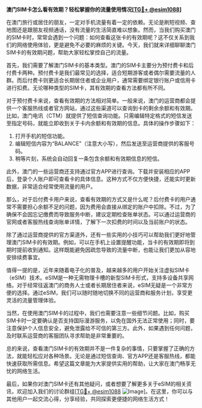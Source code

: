 **澳门SIM卡怎么看有效期？轻松掌握你的流量使用情况[[TG💪+ @esim1088](https://t.me/s/esim1088)]**

在澳门旅行或居住的朋友，一定对手机流量有着一定的依赖。无论是刷短视频、查地图还是跟朋友视频通话，没有流量的生活简直难以想象。然而，当我们购买澳门的SIM卡时，常常会遇到一个问题：如何查看这张卡的有效期呢？这不仅关系到我们的网络使用体验，更是避免不必要的麻烦的关键。今天，我们就来详细聊聊澳门SIM卡的有效期问题，帮助大家轻松掌控自己的流量。

首先，我们需要了解澳门SIM卡的基本类型。澳门的SIM卡主要分为预付费卡和后付费卡两种。预付费卡是我们最常见的选择，适合短期游客或者偶尔需要流量的人群。而后付费卡则更适合长期居住者或企业用户，通常需要绑定银行账户或信用卡进行扣费。无论哪种类型的SIM卡，其有效期的查看方法都有所不同。

对于预付费卡来说，查看有效期的方法相对简单。一般来说，澳门的运营商都会提供一个客服热线或者官方网站，通过这些渠道可以查询到卡的剩余余额和有效期。比如，澳门电讯（CTM）就提供了短信查询功能。只需编辑特定格式的短信发送至指定号码，就能立即收到关于卡内余额和有效期的信息。具体的操作步骤如下：

1. 打开手机的短信功能。
2. 编辑短信内容为“BALANCE”（注意大小写），然后发送至运营商提供的客服号码。
3. 稍等片刻，系统会自动回复一条包含余额和有效期信息的短信。

此外，澳门的一些运营商还支持通过官方APP进行查询。下载并安装相应的APP后，登录个人账户即可查看卡的具体信息。这种方式不仅方便快捷，还能实时更新数据，非常适合经常使用流量的用户。

那么，对于后付费卡用户来说，查看有效期的方式又是什么呢？后付费卡的用户通常不需要担心余额不足的问题，因为费用会直接从绑定的账户中扣除。不过，为了确保不会因忘记缴费而导致服务中断，建议定期检查账单状态。可以通过运营商的官网或者客服热线查询账单详情，了解下一次扣费的时间以及当前账户的状态。

除了通过运营商提供的官方渠道外，还有一些实用的小技巧可以帮助我们更好地管理澳门SIM卡的有效期。例如，可以在手机上设置提醒功能，当卡的有效期即将到期时提前收到通知。这样既能避免因疏忽导致的流量中断，也能让我们更加从容地安排续费事宜。

值得一提的是，近年来随着电子化的普及，越来越多的用户开始关注虚拟SIM卡（eSIM）技术。eSIM是一种无需物理卡槽的新型SIM卡形式，支持多设备共享网络。对于经常往返澳门的商务人士或者长期居住者来说，eSIM无疑是一个非常方便的选择。通过eSIM，我们可以随时随地切换不同的运营商和服务计划，享受更灵活的流量管理体验。

当然，在使用澳门SIM卡的过程中，我们也需要注意一些细节问题。比如，购买SIM卡时一定要确认是否支持国际漫游服务，以免在国外无法正常使用；同时，要注意保护个人信息安全，避免泄露给不可信的第三方。此外，如果遇到任何问题，及时联系运营商的客服团队寻求帮助是非常重要的。

总的来说，查看澳门SIM卡的有效期并不是一件复杂的事情，只要掌握了正确的方法，就能轻松应对各种场景。无论是通过短信查询、官方APP还是客服热线，都能快速获取所需信息。希望这篇文章能为大家提供实用的帮助，让大家在澳门畅享无忧的网络生活。

最后，如果你对澳门SIM卡还有其他疑问，或者想要了解更多关于eSIM的相关资讯，欢迎加入我们的讨论群组[[TG💪+ @esim1088](https://t.me/s/esim1088) ![Image](https://i.postimg.cc/4NQfJmqS/Snipaste-2025-05-13-00-14-12.png)]。在这里，你可以与其他用户一起交流心得，分享经验，共同探索更便捷的网络生活方式！